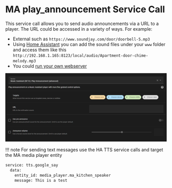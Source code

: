 # MA play_announcement Service Call

This service call allows you to send audio announcements via a URL to a player. The URL could be accessed in a variety of ways. For example:

- External such as `https://www.soundjay.com/door/doorbell-5.mp3` 
- Using [Home Assistant](https://www.home-assistant.io/integrations/http/#hosting-files) you can add the sound files under your `www` folder and access them like this `http://192.168.1.165:8123/local/audio/Apartment-door-chime-melody.mp3`
- You could [run your own webserver](https://www.instructables.com/Set-up-your-very-own-Web-server/)

![image](../assets/screenshots/service-call/play_announcement.png)

!!! note
    For sending text messages use the HA TTS service calls and target the MA media player entity
```
service: tts.google_say
  data:
    entity_id: media_player.ma_kitchen_speaker
    message: This is a test
```
